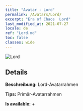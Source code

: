 ```yaml
---
title: "Avatar - Lord"
permalink: /Avatars/Lord/
excerpt: "Era of Chaos  Lord"
last_modified_at: 2021-07-27
locale: de
ref: "Lord.md"
toc: false
classes: wide
---
```

 ![Lord](/images/a/bg_head_mainView.png)

## Details

 **Beschreibung:** Lord-Avatarrahmen 

 **Tips:** Primär-Avatarrahmen 

 **Is available:**  + 

